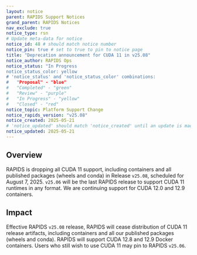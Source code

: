 ```yaml
---
layout: notice
parent: RAPIDS Support Notices
grand_parent: RAPIDS Notices
nav_exclude: true
notice_type: rsn
# Update meta-data for notice
notice_id: 48 # should match notice number
notice_pin: true # set to true to pin to notice page
title: "Deprecation announcement for CUDA 11 in v25.08"
notice_author: RAPIDS Ops
notice_status: "In Progress
notice_status_color: yellow
# 'notice_status' and 'notice_status_color' combinations:
#   "Proposal" - "blue"
#   "Completed" - "green"
#   "Review" - "purple"
#   "In Progress" - "yellow"
#   "Closed" - "red"
notice_topic: Platform Support Change
notice_rapids_version: "v25.08"
notice_created: 2025-05-21
# 'notice_updated' should match 'notice_created' until an update is made
notice_updated: 2025-05-21
---
```


## Overview

RAPIDS is dropping all CUDA 11 support, including containers and all published packages (wheels and conda) in Release `v25.08`, scheduled for August 7, 2025. `v25.06` will be the last RAPIDS release to support CUDA 11 runtimes in any format. We are continuing support for CUDA 12.0 and 12.9 containers.

## Impact

Effective RAPIDS `v25.08` release, RAPIDS will cease distribution of CUDA 11 release artifacts, including containers and all our published packages (wheels and conda).
RAPIDS will support CUDA 12.8 and 12.9 Docker containers.
Users who still wish to use CUDA 11 may pin to RAPIDS `v25.06`.
